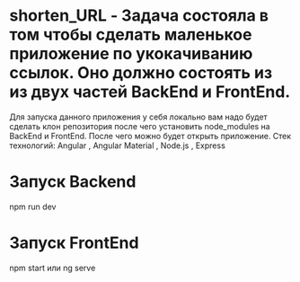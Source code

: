 # shorten_URL - Задача состояла в том чтобы сделать маленькое приложение по укокачиванию ссылок. Оно должно состоять из из двух частей BackEnd и FrontEnd.
Для запуска данного приложения у себя локально вам надо будет сделать клон репозитория после чего установить node_modules на BackEnd и FrontEnd.
После чего можно будет открыть приложение.
Стек технологий: Angular , Angular Material , Node.js , Express
# Запуск Backend
npm run dev
# Запуск FrontEnd
npm start или ng serve
